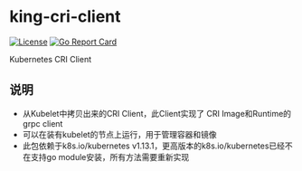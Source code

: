 # king-cri-client
[![License](https://img.shields.io/badge/license-Apache%202-4EB1BA.svg)](https://www.apache.org/licenses/LICENSE-2.0.html)
[![Go Report Card](https://goreportcard.com/badge/github.com/open-kingfisher/king-cri-client)](https://goreportcard.com/report/github.com/open-kingfisher/king-cri-client)

Kubernetes CRI Client

## 说明

- 从Kubelet中拷贝出来的CRI Client，此Client实现了 CRI Image和Runtime的grpc client
- 可以在装有kubelet的节点上运行，用于管理容器和镜像
- 此包依赖于k8s.io/kubernetes v1.13.1，更高版本的k8s.io/kubernetes已经不在支持go module安装，所有方法需要重新实现

